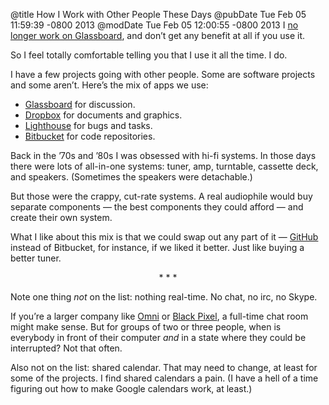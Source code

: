 @title How I Work with Other People These Days
@pubDate Tue Feb 05 11:59:39 -0800 2013
@modDate Tue Feb 05 12:00:55 -0800 2013
I <a href="http://inessential.com/2013/02/01/gone_indie">no longer work on Glassboard</a>, and don’t get any benefit at all if you use it.

So I feel totally comfortable telling you that I use it all the time. I do.

I have a few projects going with other people. Some are software projects and some aren’t. Here’s the mix of apps we use:

- <a href="http://glassboard.com/">Glassboard</a> for discussion.
- <a href="https://www.dropbox.com/">Dropbox</a> for documents and graphics.
- <a href="https://lighthouseapp.com/">Lighthouse</a> for bugs and tasks.
- <a href="https://bitbucket.org/">Bitbucket</a> for code repositories.

Back in the ’70s and ’80s I was obsessed with hi-fi systems. In those days there were lots of all-in-one systems: tuner, amp, turntable, cassette deck, and speakers. (Sometimes the speakers were detachable.)

But those were the crappy, cut-rate systems. A real audiophile would buy separate components — the best components they could afford — and create their own system.

What I like about this mix is that we could swap out any part of it — <a href="https://github.com">GitHub</a> instead of Bitbucket, for instance, if we liked it better. Just like buying a better tuner.

<p style="text-align:center">* * *</p>

Note one thing *not* on the list: nothing real-time. No chat, no irc, no Skype.

If you’re a larger company like <a href="http://www.omnigroup.com/">Omni</a> or <a href="http://blackpixel.com/">Black Pixel</a>, a full-time chat room might make sense. But for groups of two or three people, when is everybody in front of their computer *and* in a state where they could be interrupted? Not that often.

Also not on the list: shared calendar. That may need to change, at least for some of the projects. I find shared calendars a pain. (I have a hell of a time figuring out how to make Google calendars work, at least.)
